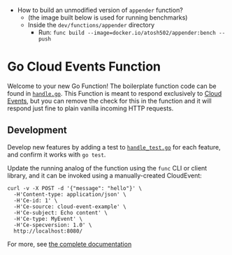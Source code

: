 - How to build an unmodified version of `appender` function?
  - (the image built below is used for running benchmarks)
  - Inside the `dev/functions/appender` directory
    - Run: `func build --image=docker.io/atosh502/appender:bench --push`

# Go Cloud Events Function

Welcome to your new Go Function! The boilerplate function code can be found in [`handle.go`](handle.go). This Function is meant to respond exclusively to [Cloud Events](https://cloudevents.io/), but you can remove the check for this in the function and it will respond just fine to plain vanilla incoming HTTP requests.

## Development

Develop new features by adding a test to [`handle_test.go`](handle_test.go) for each feature, and confirm it works with `go test`.

Update the running analog of the function using the `func` CLI or client library, and it can be invoked using a manually-created CloudEvent:

```console
curl -v -X POST -d '{"message": "hello"}' \
  -H'Content-type: application/json' \
  -H'Ce-id: 1' \
  -H'Ce-source: cloud-event-example' \
  -H'Ce-subject: Echo content' \
  -H'Ce-type: MyEvent' \
  -H'Ce-specversion: 1.0' \
  http://localhost:8080/
```

For more, see [the complete documentation]('https://github.com/knative/func/tree/main/docs')

